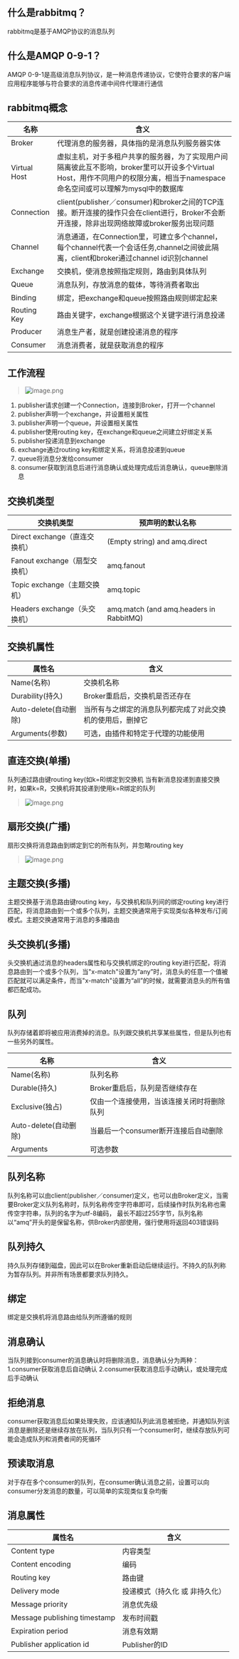 ## 什么是rabbitmq？

rabbitmq是基于AMQP协议的消息队列

## 什么是AMQP 0-9-1？
AMQP 0-9-1是高级消息队列协议，是一种消息传递协议，它使符合要求的客户端应用程序能够与符合要求的消息传递中间件代理进行通信

##  rabbitmq概念
	
| 名称        | 含义|
| ----------- | -----|
| Broker      | 代理消息的服务器，具体指的是消息队列服务器实体 |
| Virtual Host      | 虚拟主机，对于多租户共享的服务器，为了实现用户间隔离彼此互不影响，broker里可以开设多个Virtual Host，用作不同用户的权限分离，相当于namespace命名空间或可以理解为mysql中的数据库 |
| Connection      | client(publisher／consumer)和broker之间的TCP连接。断开连接的操作只会在client进行，Broker不会断开连接，除非出现网络故障或broker服务出现问题 |
| Channel      | 消息通道，在Connection里，可建立多个channel，每个channel代表一个会话任务,channel之间彼此隔离，client和broker通过channel id识别channel |
| Exchange      | 交换机，使消息按照指定规则，路由到具体队列 |
| Queue      | 消息队列，存放消息的载体，等待消费者取出 |
| Binding      | 绑定，把exchange和queue按照路由规则绑定起来 |	
| Routing Key      | 路由关键字，exchange根据这个关键字进行消息投递 |	
| Producer     | 消息生产者，就是创建投递消息的程序 |			
| Consumer     | 消息消费者，就是获取消息的程序 |			
	
	
## 工作流程


> ![image.png](https://www.jmsite.cn/wp-content/uploads/2019/01/hello-world-example-routing.png)

1. publisher请求创建一个Connection，连接到Broker，打开一个channel
2. publisher声明一个exchange，并设置相关属性
3. publisher声明一个queue，并设置相关属性
4. publisher使用routing key，在exchange和queue之间建立好绑定关系
5. publisher投递消息到exchange
6. exchange通过routing key和绑定关系，将消息投递到queue
7. queue将消息分发给consumer
8. consumer获取到消息后进行消息确认或处理完成后消息确认，queue删除消息


## 交换机类型
|交换机类型 |	预声明的默认名称 |
| ----------- | -----|
|Direct exchange（直连交换机）|	(Empty string) and amq.direct|
|Fanout exchange（扇型交换机）|	amq.fanout|
|Topic exchange（主题交换机）	|   amq.topic|
|Headers exchange（头交换机） |	amq.match (and amq.headers in RabbitMQ)|
	
## 交换机属性
|属性名	|含义|
| ----------- | -----|
|Name(名称)	|交换机名称|
|Durability(持久)|	Broker重启后，交换机是否还存在|
|Auto-delete(自动删除)	|当所有与之绑定的消息队列都完成了对此交换机的使用后，删掉它|
|Arguments(参数)	|可选，由插件和特定于代理的功能使用|

## 直连交换(单播)
队列通过路由键routing key(如k=R)绑定到交换机
当有新消息投递到直接交换时，如果k=R，交换机将其投递到使用k=R绑定的队列
> ![image.png](https://www.jmsite.cn/wp-content/uploads/2019/01/exchange-direct.png)

## 扇形交换(广播)
扇形交换将消息路由到绑定到它的所有队列，并忽略routing key
> ![image.png](https://www.jmsite.cn/wp-content/uploads/2019/01/exchange-fanout.png)

## 主题交换(多播)
主题交换基于消息路由键routing key，与交换机和队列间的绑定routing key进行匹配，将消息路由到一个或多个队列，主题交换通常用于实现类似各种发布/订阅模式。主题交换通常用于消息的多播路由

## 头交换机(多播)
头交换机通过消息的headers属性和与交换机绑定的routing key进行匹配，将消息路由到一个或多个队列，当"x-match"设置为“any”时，消息头的任意一个值被匹配就可以满足条件，而当"x-match"设置为“all”的时候，就需要消息头的所有值都匹配成功。

## 队列
队列存储着即将被应用消费掉的消息。队列跟交换机共享某些属性，但是队列也有一些另外的属性。

|名称|	含义|
| ----------- | -----|
|Name(名称)	|队列名称|
|Durable(持久)	|Broker重启后，队列是否继续存在|
|Exclusive(独占)	|仅由一个连接使用，当该连接关闭时将删除队列|
|Auto-delete(自动删除)|	当最后一个consumer断开连接后自动删除|
|Arguments	|可选参数|

## 队列名称
队列名称可以由client(publisher／consumer)定义，也可以由Broker定义，当需要Broker定义队列名称时，队列名称传空字符串即可，后续操作时队列名称也需传空字符串，队列的名字为utf-8编码， 最长不超过255字节，队列名称以“amq”开头的是保留名称，供Broker内部使用，强行使用将返回403错误码

## 队列持久
持久队列存储到磁盘，因此可以在Broker重新启动后继续运行。不持久的队列称为暂存队列。并非所有场景都要求队列持久。

## 绑定
绑定是交换机将消息路由给队列所遵循的规则

## 消息确认
当队列接到consumer的消息确认时将删除消息，消息确认分为两种：
1.consumer获取消息后自动确认
2.consumer获取消息后手动确认，或处理完成后手动确认

## 拒绝消息
consumer获取消息后如果处理失败，应该通知队列此消息被拒绝，并通知队列该消息是删除还是继续存放在队列，当队列只有一个consumer时，继续存放队列可能会造成队列和消费者间的死循环

## 预读取消息
对于存在多个consumer的队列，在consumer确认消息之前，设置可以向consumer分发消息的数量，可以简单的实现类似复杂均衡

## 消息属性
|属性名	|含义|
| ----------- | -----|
|Content type	|内容类型|
|Content encoding	|编码|
|Routing key	|路由键|
|Delivery mode	|投递模式（持久化 或 非持久化）|
|Message priority	|消息优先级|
|Message publishing timestamp	|发布时间戳|
|Expiration period	|消息有效期|
|Publisher application id	|Publisher的ID|
